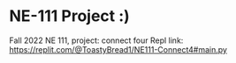 # NE-111 Project :)
Fall 2022 NE 111, project: connect four
Repl link: https://replit.com/@ToastyBread1/NE111-Connect4#main.py
